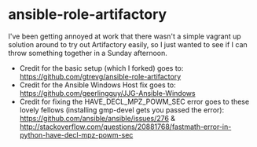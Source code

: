 ansible-role-artifactory
========================

I've been getting annoyed at work that there wasn't a simple vagrant up solution around to try out Artifactory easily, so I just wanted to see if I can throw something together in a Sunday afternoon.

* Credit for the basic setup (which I forked) goes to: https://github.com/gtrevg/ansible-role-artifactory
* Credit for the Ansible Windows Host fix goes to: https://github.com/geerlingguy/JJG-Ansible-Windows
* Credit for fixing the HAVE_DECL_MPZ_POWM_SEC error goes to these lovely fellows (installing gmp-devel gets you passed the error): https://github.com/ansible/ansible/issues/276 & http://stackoverflow.com/questions/20881768/fastmath-error-in-python-have-decl-mpz-powm-sec


